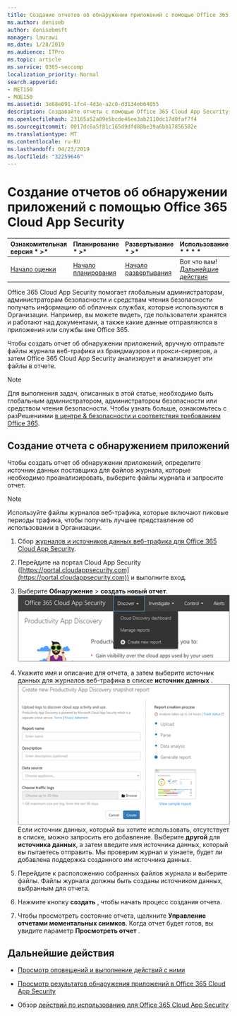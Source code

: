 ```yaml
---
title: Создание отчетов об обнаружении приложений с помощью Office 365 Cloud App Security
ms.author: deniseb
author: denisebmsft
manager: laurawi
ms.date: 1/28/2019
ms.audience: ITPro
ms.topic: article
ms.service: O365-seccomp
localization_priority: Normal
search.appverid:
- MET150
- MOE150
ms.assetid: 3e68e691-1fc4-4d3e-a2c0-d3134eb64055
description: Создавайте отчеты с помощью Office 365 Cloud App Security, которые позволяют узнать, как пользователи в вашей организации используют Office 365 и другие приложения.
ms.openlocfilehash: 23165a52a09e5bcde46ee3ab2110dc17d0faf7f4
ms.sourcegitcommit: 0017dc6a5f81c165d9dfd88be39a6bb17856582e
ms.translationtype: MT
ms.contentlocale: ru-RU
ms.lasthandoff: 04/23/2019
ms.locfileid: "32259646"
---
```

# <a name="create-app-discovery-reports-using-office-365-cloud-app-security"></a>Создание отчетов об обнаружении приложений с помощью Office 365 Cloud App Security

|Ознакомительная версия * *\>**|Планирование * *\>**|Развертывание * *\>**|Использование * * * *|
|:-----|:-----|:-----|:-----|
|[Начало оценки](office-365-cas-overview.md) <br/> |[Начало планирования](get-ready-for-office-365-cas.md) <br/> |[Начало развертывания](turn-on-office-365-cas.md) <br/> |Вот что вам!  <br/> [Дальнейшие действия](#next-steps) <br/> |
   
Office 365 Cloud App Security помогает глобальным администраторам, администраторам безопасности и средствам чтения безопасности получать информацию об облачных службах, которые используются в Организации. Например, вы можете видеть, где пользователи хранятся и работают над документами, а также какие данные отправляются в приложения или службы вне Office 365.
  
Чтобы создать отчет об обнаружении приложений, вручную отправьте файлы журнала веб-трафика из брандмауэров и прокси-серверов, а затем Office 365 Cloud App Security анализирует и анализирует эти файлы в отчете.
  
> [!NOTE]
> Для выполнения задач, описанных в этой статье, необходимо быть глобальным администратором, администратором безопасности или средством чтения безопасности. Чтобы узнать больше, ознакомьтесь с разРешениями [в центре &amp; безопасности и соответствия требованиям Office 365](permissions-in-the-security-and-compliance-center.md). 
  
## <a name="create-a-report-with-app-discovery"></a>Создание отчета с обнаружением приложений

Чтобы создать отчет об обнаружении приложений, определите источник данных поставщика для файлов журнала, которые необходимо проанализировать, выберите файлы журнала и запросите отчет.
  
> [!NOTE]
> Используйте файлы журналов веб-трафика, которые включают пиковые периоды трафика, чтобы получить лучшее представление об использовании в Организации. 
  
1. Сбор [журналов и источников данных веб-трафика для Office 365 Cloud App Security](web-traffic-logs-and-data-sources-for-ocas.md).
    
2. Перейдите на портал Cloud App Security ([https://portal.cloudappsecurity.com](https://portal.cloudappsecurity.com)) и выполните вход. 
       
3. Выберите **Обнаружение** \> **создать новый отчет**. <br>![На портале Office 365 CAS нажмите кнопку Обнаружение](media/73b5299f-94b5-49dd-a00f-154d188eb2c5.png)<br>
  
4. Укажите имя и описание для отчета, а затем выберите источник данных для журналов веб-трафика в списке **источник данных** . <br>![В центре администрирования Office 365 выберите \> пункт Обнаружение для создания нового отчета](media/22e660f0-5eb2-49fa-9fea-f88a5809a07b.png)<br>Если источник данных, который вы хотите использовать, отсутствует в списке, можно запросить его добавление. Выберите **другой** для **источника данных**, а затем введите имя источника данных, который вы пытаетесь отправить. Мы проверим журнал и узнаете, будет ли добавлена поддержка созданного им источника данных. 
  
5. Перейдите к расположению собранных файлов журнала и выберите файлы. Файлы журнала должны быть созданы источником данных, выбранным для отчета.
    
6. Нажмите кнопку **создать** , чтобы начать процесс создания отчета. 
    
7. Чтобы просмотреть состояние отчета, щелкните **Управление отчетами моментальных снимков**. Когда отчет будет готов, вы увидите параметр **Просмотреть отчет** . 
    
## <a name="next-steps"></a>Дальнейшие действия

- [Просмотр оповещений и выполнение действий с ними](review-office-365-cas-alerts.md)
    
- [Просмотр результатов обнаружения приложений в Office 365 Cloud App Security](review-app-discovery-findings-in-ocas.md)
    
- Обзор [действий по использованию для Office 365 Cloud App Security](utilization-activities-for-ocas.md)
    

